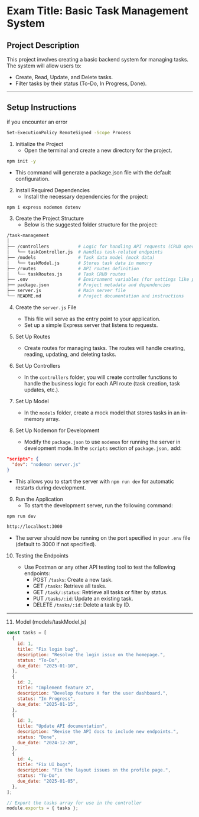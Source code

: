 # Exam Title: Basic Task Management System

## Project Description

This project involves creating a basic backend system for managing tasks. The system will allow users to:

- Create, Read, Update, and Delete tasks.
- Filter tasks by their status (To-Do, In Progress, Done).

---

## Setup Instructions
if you encounter an error
```bash
Set-ExecutionPolicy RemoteSigned -Scope Process
```

1. Initialize the Project
   - Open the terminal and create a new directory for the project.

```bash
npm init -y
```

- This command will generate a package.json file with the default configuration.

2. Install Required Dependencies
   - Install the necessary dependencies for the project:

```bash
npm i express nodemon dotenv
```

3. Create the Project Structure
   - Below is the suggested folder structure for the project:

```bash
/task-management
│
├── /controllers           # Logic for handling API requests (CRUD operations)
│   └── taskController.js  # Handles task-related endpoints
├── /models                # Task data model (mock data)
│   └── taskModel.js       # Stores task data in memory
├── /routes                # API routes definition
│   └── taskRoutes.js      # Task CRUD routes
├── .env                   # Environment variables (for settings like port)
├── package.json           # Project metadata and dependencies
├── server.js              # Main server file
└── README.md              # Project documentation and instructions
```

4. Create the `server.js` File
   - This file will serve as the entry point to your application.
   - Set up a simple Express server that listens to requests.
5. Set Up Routes
   - Create routes for managing tasks. The routes will handle creating, reading, updating, and deleting tasks.
6. Set Up Controllers
   - In the `controllers` folder, you will create controller functions to handle the business logic for each API route (task creation, task updates, etc.).
7. Set Up Model

   - In the `models` folder, create a mock model that stores tasks in an in-memory array.

8. Set Up Nodemon for Development
   - Modify the `package.json` to use `nodemon` for running the server in development mode.
     In the `scripts` section of `package.json,` add:

```json
"scripts": {
  "dev": "nodemon server.js"
}
```

- This allows you to start the server with `npm run dev` for automatic restarts during development.

9. Run the Application
   - To start the development server, run the following command:

```bash
npm run dev
```
```bash
http://localhost:3000
```

- The server should now be running on the port specified in your `.env` file (default to 3000 if not specified).

10. Testing the Endpoints

    - Use Postman or any other API testing tool to test the following endpoints:
      - POST `/tasks`: Create a new task.
      - GET `/tasks`: Retrieve all tasks.
      - GET `/task/:status`: Retrieve all tasks or filter by status.
      - PUT `/tasks/:id`: Update an existing task.
      - DELETE `/tasks/:id`: Delete a task by ID.

---

11. Model (models/taskModel.js)

```javascript
const tasks = [
  {
    id: 1,
    title: "Fix login bug",
    description: "Resolve the login issue on the homepage.",
    status: "To-Do",
    due_date: "2025-01-10",
  },
  {
    id: 2,
    title: "Implement feature X",
    description: "Develop feature X for the user dashboard.",
    status: "In Progress",
    due_date: "2025-01-15",
  },
  {
    id: 3,
    title: "Update API documentation",
    description: "Revise the API docs to include new endpoints.",
    status: "Done",
    due_date: "2024-12-20",
  },
  {
    id: 4,
    title: "Fix UI bugs",
    description: "Fix the layout issues on the profile page.",
    status: "To-Do",
    due_date: "2025-01-05",
  },
];

// Export the tasks array for use in the controller
module.exports = { tasks };
```
